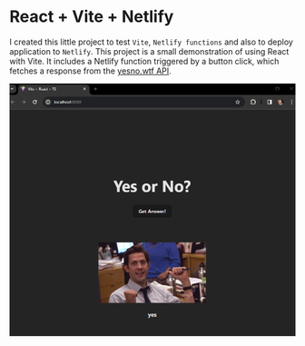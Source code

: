 # React + Vite + Netlify

I created this little project to test `Vite`, `Netlify functions` and also to deploy application to `Netlify`. This project is a small demonstration of using React with Vite. It includes a Netlify function triggered by a button click, which fetches a response from the [yesno.wtf API](https://yesno.wtf/).

![Kuva1][Kuva1]

[Kuva1]: vite-project/yesno.png
